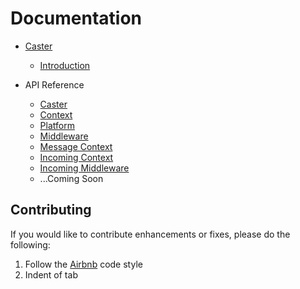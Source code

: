 # Documentation

* [Caster](../README.md)
	* [Introduction](introduction.md)

* API Reference
	* [Caster](api-reference/caster.md)
	* [Context](api-reference/context.md)
	* [Platform](api-reference/platform.md)
	* [Middleware](api-reference/middleware.md)
	* [Message Context](api-reference/message-context.md)
	* [Incoming Context](api-reference/incoming-context.md)
	* [Incoming Middleware](api-reference/incoming-middleware.md)
	* ...Coming Soon

## Contributing
If you would like to contribute enhancements or fixes, please do the following:

1. Follow the [Airbnb](https://github.com/airbnb/javascript) code style
2. Indent of tab
